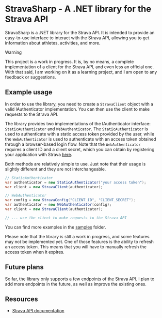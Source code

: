 # StravaSharp - A .NET library for the Strava API

StravaSharp is a .NET library for the Strava API. It is intended to provide an easy-to-use interface to interact with the Strava API, allowing you to get information about athletes, activities, and more.

> [!WARNING]
> This project is a work in progress. It is, by no means, a complete implementation of a client for the Strava API, and even less an official one. With that said, I am working on it as a learning project, and I am open to any feedback or suggestions.

## Example usage

In order to use the library, you need to create a `StravaClient` object with a valid IAuthenticator implementation. You can then use the client to make requests to the Strava API. 

The library provides two implementations of the IAuthenticator interface: `StaticAuthenticator` and `WebAuthenticator`. The `StaticAuthenticator` is used to authenticate with a static access token provided by the user, while the `WebAuthenticator` is used to authenticate with an access token obtained through a browser-based login flow. Note that the `WebAuthenticator` requires a client ID and a client secret, which you can obtain by registering your application with Strava [here](https://www.strava.com/settings/api).

Both methods are relatively simple to use. Just note that their usage is slightly different and they are not interchangeable.

```csharp
// StaticAuthenticator
var authenticator = new StaticAuthenticator("your access token");
var client = new StravaClient(authenticator);

// WebAuthenticator
var config = new StravaConfig("CLIENT_ID", "CLIENT_SECRET");
var authenticator = new WebAuthenticator(config);
var client = new StravaClient(authenticator);

// ... use the client to make requests to the Strava API
```

You can find more examples in the [samples](StravaSharp.Samples) folder.

Please note that the library is still a work in progress, and some features may not be implemented yet. One of those features is the ability to refresh an access token. This means that you will have to manually refresh the access token when it expires.

## Future plans

So far, the library only supports a few endpoints of the Strava API. I plan to add more endpoints in the future, as well as improve the existing ones.

## Resources

- [Strava API documentation](https://developers.strava.com/docs/reference/)